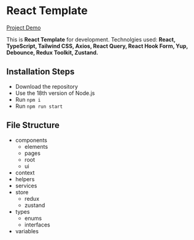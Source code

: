 # React Template

[Project Demo](https://dimarogkov.github.io/react-template)

This is **React Template** for development. Technolgies used: **React, TypeScript, Tailwind CSS, Axios, React Query, React Hook Form, Yup, Debounce, Redux Toolkit, Zustand.**

## Installation Steps

-   Download the repository
-   Use the 18th version of Node.js
-   Run `npm i`
-   Run `npm run start`

## File Structure

-   components
    -   elements
    -   pages
    -   root
    -   ui
-   context
-   helpers
-   services
-   store
    -   redux
    -   zustand
-   types
    -   enums
    -   interfaces
-   variables
